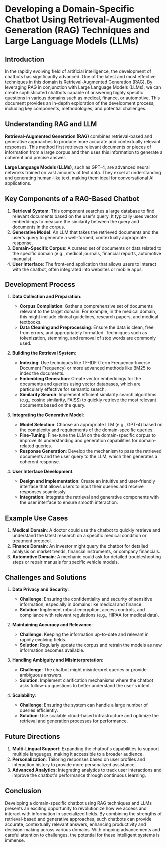 
# Developing a Domain-Specific Chatbot Using Retrieval-Augmented Generation (RAG) Techniques and Large Language Models (LLMs)

## Introduction
In the rapidly evolving field of artificial intelligence, the development of chatbots has significantly advanced. One of the latest and most effective techniques in this domain is Retrieval-Augmented Generation (RAG). By leveraging RAG in conjunction with Large Language Models (LLMs), we can create sophisticated chatbots capable of answering highly specific questions in various domains such as medical, finance, or automotive. This document provides an in-depth exploration of the development process, including key components, methodologies, and potential challenges.

## Understanding RAG and LLM
**Retrieval-Augmented Generation (RAG)** combines retrieval-based and generative approaches to produce more accurate and contextually relevant responses. This method first retrieves relevant documents or pieces of information from a large corpus and then uses this information to generate a coherent and precise answer.

**Large Language Models (LLMs)**, such as GPT-4, are advanced neural networks trained on vast amounts of text data. They excel at understanding and generating human-like text, making them ideal for conversational AI applications.

## Key Components of a RAG-Based Chatbot
1. **Retrieval System**: This component searches a large database to find relevant documents based on the user's query. It typically uses vector embeddings to measure the similarity between the query and documents in the corpus.
2. **Generative Model**: An LLM that takes the retrieved documents and the user's query to generate a well-formed, contextually appropriate response.
3. **Domain-Specific Corpus**: A curated set of documents or data related to the specific domain (e.g., medical journals, financial reports, automotive manuals).
4. **User Interface**: The front-end application that allows users to interact with the chatbot, often integrated into websites or mobile apps.

## Development Process
1. **Data Collection and Preparation**:
    - **Corpus Compilation**: Gather a comprehensive set of documents relevant to the target domain. For example, in the medical domain, this might include clinical guidelines, research papers, and medical textbooks.
    - **Data Cleaning and Preprocessing**: Ensure the data is clean, free from errors, and appropriately formatted. Techniques such as tokenization, stemming, and removal of stop words are commonly used.

2. **Building the Retrieval System**:
    - **Indexing**: Use techniques like TF-IDF (Term Frequency-Inverse Document Frequency) or more advanced methods like BM25 to index the documents.
    - **Embedding Generation**: Create vector embeddings for the documents and queries using vector databases, which are particularly effective for semantic search.
    - **Similarity Search**: Implement efficient similarity search algorithms (e.g., cosine similarity, FAISS) to quickly retrieve the most relevant documents based on the query.

3. **Integrating the Generative Model**:
    - **Model Selection**: Choose an appropriate LLM (e.g., GPT-4) based on the complexity and requirements of the domain-specific queries.
    - **Fine-Tuning**: Fine-tune the LLM on the domain-specific corpus to improve its understanding and generation capabilities for domain-related queries.
    - **Response Generation**: Develop the mechanism to pass the retrieved documents and the user query to the LLM, which then generates a coherent response.

4. **User Interface Development**:
    - **Design and Implementation**: Create an intuitive and user-friendly interface that allows users to input their queries and receive responses seamlessly.
    - **Integration**: Integrate the retrieval and generative components with the user interface to ensure smooth interaction.

## Example Use Cases
1. **Medical Domain**: A doctor could use the chatbot to quickly retrieve and understand the latest research on a specific medical condition or treatment protocol.
2. **Finance Domain**: An investor might query the chatbot for detailed analysis on market trends, financial instruments, or company financials.
3. **Automotive Domain**: A mechanic could ask for detailed troubleshooting steps or repair manuals for specific vehicle models.

## Challenges and Solutions
1. **Data Privacy and Security**:
    - **Challenge**: Ensuring the confidentiality and security of sensitive information, especially in domains like medical and finance.
    - **Solution**: Implement robust encryption, access controls, and compliance with relevant regulations (e.g., HIPAA for medical data).

2. **Maintaining Accuracy and Relevance**:
    - **Challenge**: Keeping the information up-to-date and relevant in rapidly evolving fields.
    - **Solution**: Regularly update the corpus and retrain the models as new information becomes available.

3. **Handling Ambiguity and Misinterpretation**:
    - **Challenge**: The chatbot might misinterpret queries or provide ambiguous answers.
    - **Solution**: Implement clarification mechanisms where the chatbot asks follow-up questions to better understand the user's intent.

4. **Scalability**:
    - **Challenge**: Ensuring the system can handle a large number of queries efficiently.
    - **Solution**: Use scalable cloud-based infrastructure and optimize the retrieval and generation processes for performance.

## Future Directions
1. **Multi-Lingual Support**: Expanding the chatbot's capabilities to support multiple languages, making it accessible to a broader audience.
2. **Personalization**: Tailoring responses based on user profiles and interaction history to provide more personalized assistance.
3. **Advanced Analytics**: Integrating analytics to track user interactions and improve the chatbot's performance through continuous learning.

## Conclusion
Developing a domain-specific chatbot using RAG techniques and LLMs presents an exciting opportunity to revolutionize how we access and interact with information in specialized fields. By combining the strengths of retrieval-based and generative approaches, such chatbots can provide accurate, contextually relevant answers, enhancing productivity and decision-making across various domains. With ongoing advancements and careful attention to challenges, the potential for these intelligent systems is immense.
